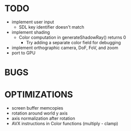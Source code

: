 # TODO
 - implement user input  
	- SDL key identifier doesn't match  
 - implement shading  
	- Color computation in generateShadowRay() returns 0
		- Try adding a separate color field for debugging
 - implement orthographic camera, DoF, FoV, and zoom  
 - port to GPU  

 # BUGS


 # OPTIMIZATIONS
 - screen buffer memcopies
 - rotation around world y axis
 - axis normalization after rotation
 - AVX instructions in Color functions (multiply - clamp)
